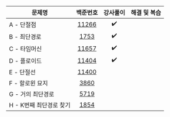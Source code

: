 |문제명|백준번호|강사풀이|해결 및 복습|
|------|:------:|:------:|:------:|
|A - 단절점|[11266](https://www.acmicpc.net/problem/11266)|:heavy_check_mark:||
|B - 최단경로|[1753](https://www.acmicpc.net/problem/1753)|:heavy_check_mark:||
|C - 타임머신|[11657](https://www.acmicpc.net/problem/11657)|:heavy_check_mark:||
|D - 플로이드|[11404](https://www.acmicpc.net/problem/11404)|:heavy_check_mark:||
|E - 단절선|[11400](https://www.acmicpc.net/problem/11400)|||
|F - 할로윈 묘지|[3860](https://www.acmicpc.net/problem/3860)|||
|G - 거의 최단경로|[5719](https://www.acmicpc.net/problem/5719)|||
|H - K번째 최단경로 찾기|[1854](https://www.acmicpc.net/problem/1854)||
